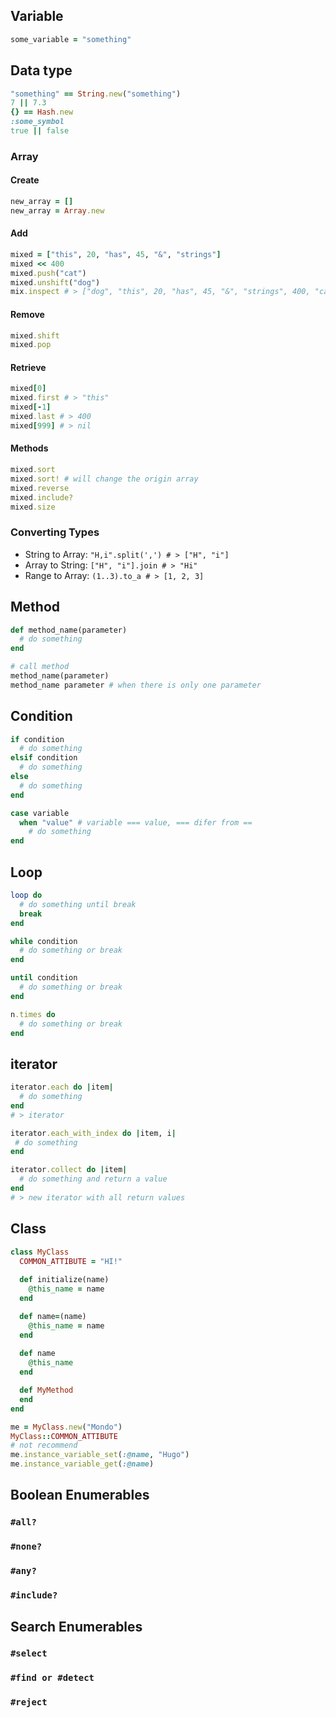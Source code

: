## Variable
```ruby
some_variable = "something"
```

## Data type
```ruby
"something" == String.new("something")
7 || 7.3
{} == Hash.new
:some_symbol
true || false
```
### Array
#### Create
```ruby
new_array = []
new_array = Array.new
```
#### Add
```ruby
mixed = ["this", 20, "has", 45, "&", "strings"]
mixed << 400
mixed.push("cat")
mixed.unshift("dog")
mix.inspect # > ["dog", "this", 20, "has", 45, "&", "strings", 400, "cat"]
```
#### Remove
```ruby
mixed.shift
mixed.pop
```
#### Retrieve
```ruby
mixed[0]
mixed.first # > "this"
mixed[-1]
mixed.last # > 400
mixed[999] # > nil
```
#### Methods
```ruby
mixed.sort
mixed.sort! # will change the origin array
mixed.reverse
mixed.include?
mixed.size
```
### Converting Types
- String to Array: ``"H,i".split(',') # > ["H", "i"]``
- Array to String: ``["H", "i"].join # > "Hi"``
- Range to Array: ``(1..3).to_a # > [1, 2, 3]``

## Method
```ruby
def method_name(parameter)
  # do something
end

# call method
method_name(parameter)
method_name parameter # when there is only one parameter
```

## Condition
```ruby
if condition
  # do something
elsif condition
  # do something
else
  # do something
end
```
```ruby
case variable
  when "value" # variable === value, === difer from ==
    # do something
end
```

## Loop
```ruby
loop do
  # do something until break
  break
end

while condition
  # do something or break
end

until condition
  # do something or break
end

n.times do
  # do something or break
end
```

## iterator
```ruby
iterator.each do |item|
  # do something
end
# > iterator

iterator.each_with_index do |item, i|
 # do something
end

iterator.collect do |item|
  # do something and return a value
end
# > new iterator with all return values
```

## Class
```ruby
class MyClass
  COMMON_ATTIBUTE = "HI!"
    
  def initialize(name)
    @this_name = name
  end

  def name=(name)
    @this_name = name
  end
  
  def name
    @this_name
  end

  def MyMethod
  end
end

me = MyClass.new("Mondo")
MyClass::COMMON_ATTIBUTE
# not recommend
me.instance_variable_set(:@name, "Hugo")
me.instance_variable_get(:@name)
```

## Boolean Enumerables
### ``#all?``
### ``#none?``
### ``#any?``
### ``#include?``

## Search Enumerables
### ``#select``
### ``#find or #detect``
### ``#reject``
